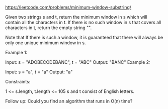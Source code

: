 https://leetcode.com/problems/minimum-window-substring/

Given two strings s and t, return the minimum window in s which will contain all the characters in t. If there is no such window in s that covers all characters in t, return the empty string "".

Note that If there is such a window, it is guaranteed that there will always be only one unique minimum window in s.



Example 1:

Input: s = "ADOBECODEBANC", t = "ABC"
Output: "BANC"
Example 2:

Input: s = "a", t = "a"
Output: "a"


Constraints:

1 <= s.length, t.length <= 105
s and t consist of English letters.


Follow up: Could you find an algorithm that runs in O(n) time?
